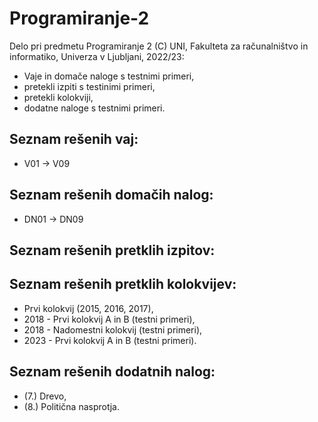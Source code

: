# Programiranje-2

Delo pri predmetu Programiranje 2 (C) UNI, Fakulteta za računalništvo in informatiko, Univerza v Ljubljani, 2022/23:


- Vaje in domače naloge s testnimi primeri,
- pretekli izpiti s testinimi primeri,
- pretekli kolokviji,
- dodatne naloge s testnimi primeri.

Seznam rešenih vaj:
---------
- V01 -> V09

Seznam rešenih domačih nalog:
-----------
- DN01 -> DN09

Seznam rešenih pretklih izpitov:
-----------


Seznam rešenih pretklih kolokvijev:
-----------
- Prvi kolokvij (2015, 2016, 2017),
- 2018 - Prvi kolokvij A in B (testni primeri),
- 2018 - Nadomestni kolokvij (testni primeri),
- 2023 - Prvi kolokvij A in B (testni primeri).

Seznam rešenih dodatnih nalog:
-----------
- (7.) Drevo,
- (8.) Politična nasprotja.
